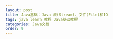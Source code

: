 ```yaml
---
layout: post
title: Java基础：Java 流(Stream)、文件(File)和IO
tags: java learn 教程 Java基础教程
categories: Java文档
order: 9
---
```

